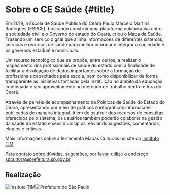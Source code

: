 # Sobre o CE Saúde {#title}

Em 2019, a Escola de Saúde Pública do Ceará Paulo Marcelo Martins Rodrigues (ESPCE), buscando construir uma plataforma colaborativa entre a sociedade civil e o Governo do estado do Ceará, criou o Mapa da Saúde. Trazendo um serviço digital que alinha informações de diferentes sistemas, serviços e recursos de saúde para melhor informar e integrar a sociedade e os governos estadual e municipais.

Um recurso tecnológico que se propõe, entre outros, a realizar o mapeamento dos profissionais de saúde do estado com a finalidade de facilitar a divulgação de dados importantes sobre a formação de profissionais capacitados pela escola, bem como disponibilizar de forma  transparente as iniciativas tomadas pela instituição no âmbito da educação continuada e seu aproveitamento no mercado de trabalho dentro e fora do Ceará.

Através de painéis de acompanhamento de Políticas de Saúde do Estado do Ceará, apresentando por meio de gráficos e infográficos informações publicadas de maneira integral. Além de usufruir dos recursos de consultas oferecidos pelo sistema, os usuários também poderão colaborar na gestão da saúde do estado e seus municípios, enviando sugestões, comentários, elogios e críticas.

Mais informações sobre a ferramenta Mapas Culturais no site do <a href="http://institutotim.org.br/project/mapas-culturais/">Instituto TIM</a>.

Para contato sobre dúvidas, sugestões, por favor, utilize o endereço <a href="mailto:spcultura@prefeitura.sp.gov.br">spcultura@prefeitura.sp.gov.br</a>.

<h2>Realização</h2>
<img class="alignleft" src="/assets/img/instituto-tim-white.png" alt="Insituto TIM" /><img class="sobre-logo-prefeitura alignleft" src="/assets/img/logo-prefeitura.png" alt="Prefeitura de São Paulo" />
